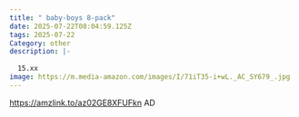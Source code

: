 ```yaml
---
title: " baby-boys 8-pack"
date: 2025-07-22T08:04:59.125Z
tags: 2025-07-22
Category: other
description: |-
  
  15.xx
image: https://m.media-amazon.com/images/I/71iT35-i+wL._AC_SY679_.jpg
---
```

https://amzlink.to/az02GE8XFUFkn
AD